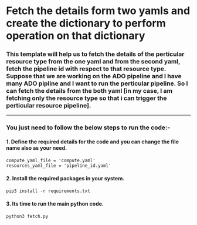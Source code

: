 # Fetch the details form two yamls and create the dictionary to perform operation on that dictionary

### This template will help us to fetch the details of the perticular resource type from the one yaml and from the second yaml, fetch the pipeline id with respect to that resource type. Suppose that we are working on the ADO pipeline and I have many ADO pipline and I want to run the perticular pipeline. So I can fetch the details from the both yaml [in my case, I am fetching only the resource type so that i can trigger the perticular resource pipeline].

-------
### You just need to follow the below steps to run the code:-

#### 1. Define the required details for the code and you can change the file name also as your need.

````
compute_yaml_file = 'compute.yaml'
resources_yaml_file = 'pipeline_id.yaml'

````

#### 2. Install the required packages in your system.

````
pip3 install -r requirements.txt
````

#### 3. Its time to run the main python code.

````
python3 fetch.py
````